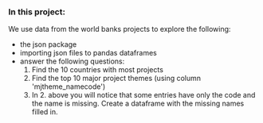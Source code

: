 ### In this project:

We use data from the world banks projects to explore the following:

* the json package
* importing json files to pandas dataframes
* answer the following questions:  
	1. Find the 10 countries with most projects
	2. Find the top 10 major project themes (using column 'mjtheme_namecode')
	3. In 2. above you will notice that some entries have only the code and the name is missing. Create a dataframe with the missing names filled in.